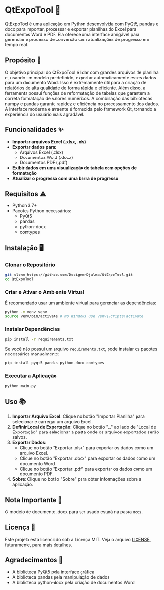 # QtExpoTool 🚀

QtExpoTool é uma aplicação em Python desenvolvida com PyQt5, pandas e docx para importar, processar e exportar planilhas do Excel para documentos Word e PDF. Ela oferece uma interface amigável para gerenciar o processo de conversão com atualizações de progresso em tempo real.

## Propósito 🎯

O objetivo principal do QtExpoTool é lidar com grandes arquivos de planilha e, usando um modelo predefinido, exportar automaticamente esses dados para um documento Word. Isso é extremamente útil para a criação de relatórios de alta qualidade de forma rápida e eficiente. Além disso, a ferramenta possui funções de reformatação de tabelas que garantem a correta formatação de valores numéricos. A combinação das bibliotecas numpy e pandas garante rapidez e eficiência no processamento dos dados. A interface moderna e atraente é fornecida pelo framework Qt, tornando a experiência do usuário mais agradável.

## Funcionalidades ✨

- **Importar arquivos Excel (.xlsx, .xls)**
- **Exportar dados para:**
  - Arquivos Excel (.xlsx) 
  - Documentos Word (.docx) 
  - Documentos PDF (.pdf) 
- **Exibir dados em uma visualização de tabela com opções de formatação**
- **Atualizar o progresso com uma barra de progresso**

## Requisitos ⚠️

- Python 3.7+
- Pacotes Python necessários:
  - PyQt5
  - pandas
  - python-docx
  - comtypes

## Instalação 🖥️

### Clonar o Repositório

```bash
git clone https://github.com/DesignerDjalma/QtExpoTool.git
cd QtExpoTool
```

### Criar e Ativar o Ambiente Virtual

É recomendado usar um ambiente virtual para gerenciar as dependências:

```bash
python -m venv venv
source venv/bin/activate # No Windows use venv\Scripts\activate
```

### Instalar Dependências

```bash
pip install -r requirements.txt
```

Se você não possui um arquivo `requirements.txt`, pode instalar os pacotes necessários manualmente:

```bash
pip install pyqt5 pandas python-docx comtypes
```

### Executar a Aplicação

```bash
python main.py
```

## Uso 📚

1. **Importar Arquivo Excel**: Clique no botão "Importar Planilha" para selecionar e carregar um arquivo Excel.
2. **Definir Local de Exportação**: Clique no botão "..." ao lado de "Local de Exportação" para selecionar a pasta onde os arquivos exportados serão salvos.
3. **Exportar Dados**:
   - Clique no botão "Exportar .xlsx" para exportar os dados como um arquivo Excel.
   - Clique no botão "Exportar .docx" para exportar os dados como um documento Word.
   - Clique no botão "Exportar .pdf" para exportar os dados como um documento PDF.
4. **Sobre**: Clique no botão "Sobre" para obter informações sobre a aplicação.

## Nota Importante 📝

O modelo de documento .docx para ser usado estará na pasta `docs`.

## Licença 📄

Este projeto está licenciado sob a Licença MIT. Veja o arquivo [LICENSE](LICENSE), futuramente, para mais detalhes.

## Agradecimentos 🙌

- A biblioteca PyQt5 pela interface gráfica
- A biblioteca pandas pela manipulação de dados
- A biblioteca python-docx pela criação de documentos Word

